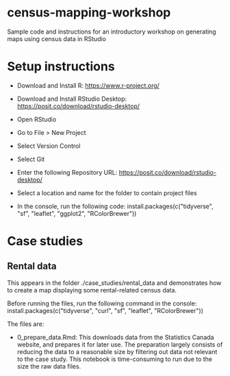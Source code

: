 # census-mapping-workshop
Sample code and instructions for an introductory workshop on generating maps using census data in RStudio

# Setup instructions

* Download and Install R: https://www.r-project.org/

* Download and Install RStudio Desktop: https://posit.co/download/rstudio-desktop/

* Open RStudio

* Go to File > New Project

* Select Version Control

* Select Git

* Enter the following Repository URL: https://posit.co/download/rstudio-desktop/

* Select a location and name for the folder to contain project files

* In the console, run the following code: install.packages(c("tidyverse", "sf", "leaflet", "ggplot2", "RColorBrewer"))

# Case studies

## Rental data

This appears in the folder ./case_studies/rental_data and demonstrates how to create a map displaying some rental-related census data. 

Before running the files, run the following command in the console: install.packages(c("tidyverse", "curl", "sf", "leaflet", "RColorBrewer"))

The files are:

* 0_prepare_data.Rmd: This downloads data from the Statistics Canada website, and prepares it for later use. The preparation largely consists of reducing the data to a reasonable size by filtering out data not relevant to the case study. This notebook is time-consuming to run due to the size the raw data files.
